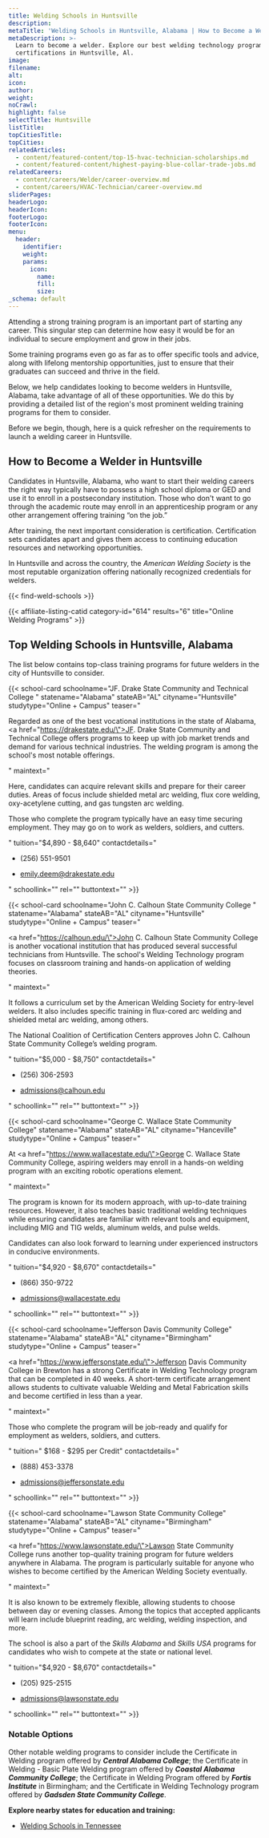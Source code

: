```yaml
---
title: Welding Schools in Huntsville
description:
metaTitle: 'Welding Schools in Huntsville, Alabama | How to Become a Welder '
metaDescription: >-
  Learn to become a welder. Explore our best welding technology programs and
  certifications in Huntsville, Al. 
image:
filename:
alt:
icon:
author:
weight:
noCrawl:
highlight: false
selectTitle: Huntsville
listTitle:
topCitiesTitle:
topCities:
relatedArticles:
  - content/featured-content/top-15-hvac-technician-scholarships.md
  - content/featured-content/highest-paying-blue-collar-trade-jobs.md
relatedCareers:
  - content/careers/Welder/career-overview.md
  - content/careers/HVAC-Technician/career-overview.md
sliderPages:
headerLogo:
headerIcon:
footerLogo:
footerIcon:
menu:
  header:
    identifier:
    weight:
    params:
      icon:
        name:
        fill:
        size:
_schema: default
---
```

Attending a strong training program is an important part of starting any career. This singular step can determine how easy it would be for an individual to secure employment and grow in their jobs.

Some training programs even go as far as to offer specific tools and advice, along with lifelong mentorship opportunities, just to ensure that their graduates can succeed and thrive in the field.

Below, we help candidates looking to become welders in Huntsville, Alabama, take advantage of all of these opportunities. We do this by providing a detailed list of the region's most prominent welding training programs for them to consider.

Before we begin, though, here is a quick refresher on the requirements to launch a welding career in Huntsville.

## **How to Become a Welder in Huntsville**

Candidates in Huntsville, Alabama, who want to start their welding careers the right way typically have to possess a high school diploma or GED and use it to enroll in a postsecondary institution. Those who don't want to go through the academic route may enroll in an apprenticeship program or any other arrangement offering training “on the job.”

After training, the next important consideration is certification. Certification sets candidates apart and gives them access to continuing education resources and networking opportunities.

In Huntsville and across the country, the *American Welding Society* is the most reputable organization offering nationally recognized credentials for welders.

{{< find-weld-schools >}}

{{< affiliate-listing-catid category-id="614" results="6" title="Online Welding Programs" >}}

## **Top Welding Schools in Huntsville, Alabama**

The list below contains top-class training programs for future welders in the city of Huntsville to consider.

{{< school-card schoolname="JF. Drake State Community and Technical College " statename="Alabama" stateAB="AL" cityname="Huntsville" studytype="Online + Campus" teaser="<p>Regarded as one of the best vocational institutions in the state of Alabama, <a href=\"https://drakestate.edu/\">JF. Drake State Community and Technical College</a> offers programs to keep up with job market trends and demand for various technical industries. The welding program is among the school's most notable offerings.</p>" maintext="<p>Here, candidates can acquire relevant skills and prepare for their career duties. Areas of focus include shielded metal arc welding, flux core welding, oxy-acetylene cutting, and gas tungsten arc welding.</p><p>Those who complete the program typically have an easy time securing employment. They may go on to work as welders, soldiers, and cutters.</p>" tuition="$4,890 - $8,640" contactdetails="<ul><li><p>(256) 551-9501</p></li><li><p>emily.deem@drakestate.edu</p></li></ul>" schoollink="" rel="" buttontext="" >}}

{{< school-card schoolname="John C. Calhoun State Community College " statename="Alabama" stateAB="AL" cityname="Huntsville" studytype="Online + Campus" teaser="<p><a href=\"https://calhoun.edu/\">John C. Calhoun State Community College</a> is another vocational institution that has produced several successful technicians from Huntsville. The school's Welding Technology program focuses on classroom training and hands-on application of welding theories.</p>" maintext="<p>It follows a curriculum set by the American Welding Society for entry-level welders. It also includes specific training in flux-cored arc welding and shielded metal arc welding, among others.</p><p>The National Coalition of Certification Centers approves John C. Calhoun State Community College’s welding program.</p>" tuition="$5,000 - $8,750" contactdetails="<ul><li><p>(256) 306-2593</p></li><li><p>admissions@calhoun.edu</p></li></ul>" schoollink="" rel="" buttontext="" >}}

{{< school-card schoolname="George C. Wallace State Community College" statename="Alabama" stateAB="AL" cityname="Hanceville" studytype="Online + Campus" teaser="<p>At <a href=\"https://www.wallacestate.edu/\">George C. Wallace State Community College</a>, aspiring welders may enroll in a hands-on welding program with an exciting robotic operations element.</p>" maintext="<p>The program is known for its modern approach, with up-to-date training resources. However, it also teaches basic traditional welding techniques while ensuring candidates are familiar with relevant tools and equipment, including MIG and TIG welds, aluminum welds, and pulse welds.</p><p>Candidates can also look forward to learning under experienced instructors in conducive environments.</p>" tuition="$4,920 - $8,670" contactdetails="<ul><li><p>(866) 350-9722</p></li><li><p>admissions@wallacestate.edu</p></li></ul>" schoollink="" rel="" buttontext="" >}}

{{< school-card schoolname="Jefferson Davis Community College" statename="Alabama" stateAB="AL" cityname="Birmingham" studytype="Online + Campus" teaser="<p><a href=\"https://www.jeffersonstate.edu/\">Jefferson Davis Community College</a> in Brewton has a strong Certificate in Welding Technology program that can be completed in 40 weeks. A short-term certificate arrangement allows students to cultivate valuable Welding and Metal Fabrication skills and become certified in less than a year.</p>" maintext="<p>Those who complete the program will be job-ready and qualify for employment as welders, soldiers, and cutters.</p>" tuition="  $168 - $295 per Credit" contactdetails="<ul><li><p>(888) 453-3378</p></li><li><p>admissions@jeffersonstate.edu</p></li></ul>" schoollink="" rel="" buttontext="" >}}

{{< school-card schoolname="Lawson State Community College" statename="Alabama" stateAB="AL" cityname="Birmingham" studytype="Online + Campus" teaser="<p><a href=\"https://www.lawsonstate.edu/\">Lawson State Community College</a> runs another top-quality training program for future welders anywhere in Alabama. The program is particularly suitable for anyone who wishes to become certified by the American Welding Society eventually.</p>" maintext="<p>It is also known to be extremely flexible, allowing students to choose between day or evening classes. Among the topics that accepted applicants will learn include blueprint reading, arc welding, welding inspection, and more.</p><p>The school is also a part of the <em>Skills Alabama</em> and <em>Skills USA</em> programs for candidates who wish to compete at the state or national level.</p>" tuition="$4,920 - $8,670" contactdetails="<ul><li><p>(205) 925-2515</p></li><li><p>admissions@lawsonstate.edu</p></li></ul>" schoollink="" rel="" buttontext="" >}}

### **Notable Options**

Other notable welding programs to consider include the Certificate in Welding program offered by ***Central Alabama College***; the Certificate in Welding - Basic Plate Welding program offered by ***Coastal Alabama Community College***; the Certificate in Welding Program offered by ***Fortis Institute*** in Birmingham; and the Certificate in Welding Technology program offered by ***Gadsden State Community College***.

**Explore nearby states for education and training:**

* [Welding Schools in Tennessee](https://toptradeschools.com/near-you/welder/tennessee/)